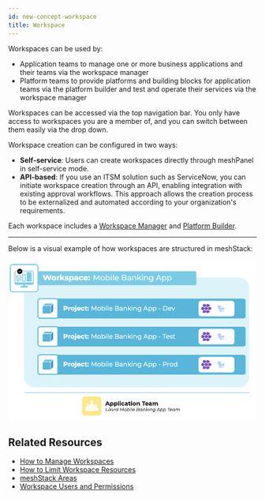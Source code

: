 ```yaml
---
id: new-concept-workspace
title: Workspace
---
```


Workspaces can be used by:

- Application teams to manage one or more business applications and their teams via the workspace manager
- Platform teams to provide platforms and building blocks for application teams via the platform builder and test and operate their services via the workspace manager

Workspaces can be accessed via the top navigation bar. You only have access to workspaces you are a member of, and you can switch between them easily via the drop down.

Workspace creation can be configured in two ways:

- **Self-service**: Users can create workspaces directly through meshPanel in self-service mode.
- **API-based**: If you use an ITSM solution such as ServiceNow, you can initiate workspace creation through an API, enabling integration with existing approval workflows. This approach allows the creation process to be externalized and automated according to your organization's requirements.

Each workspace includes a [Workspace Manager](./new-concept-meshstack-areas.md#workspace-manager) and [Platform Builder](./new-concept-meshstack-areas.md#platform-builder).

---
Below is a visual example of how workspaces are structured in meshStack:

![Workspace concept diagram](./assets/new_concept/concept_workspace.png)

## Related Resources

- [How to Manage Workspaces](./new-guide-how-manage-a-workspace.md)
- [How to Limit Workspace Resources](./new-guide-how-to-limit-workspace-resources.md)
- [meshStack Areas](./new-concept-meshstack-areas.md)
- [Workspace Users and Permissions](./new-concept-users-and-groups.md#workspace-users-and-permissions)
